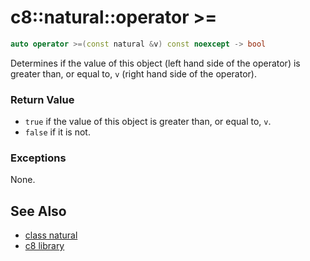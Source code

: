 # c8::natural::operator >= #

```cpp
auto operator >=(const natural &v) const noexcept -> bool
```

Determines if the value of this object (left hand side of the operator) is greater than, or equal to, `v` (right hand side of the operator).

### Return Value ###

* `true` if the value of this object is greater than, or equal to, `v`.
* `false` if it is not.

### Exceptions ###

None.

## See Also ##

* [class natural](c8_natural)
* [c8 library](c8)

